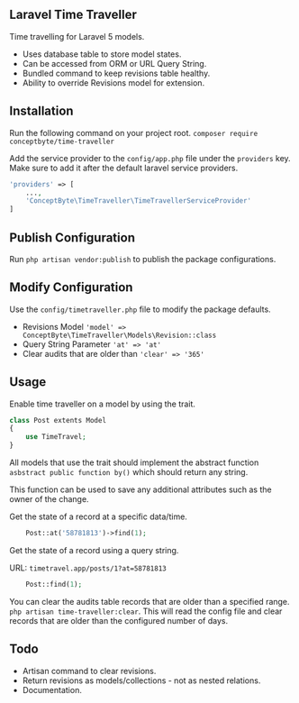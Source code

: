 ## Laravel Time Traveller
Time travelling for Laravel 5 models.
- Uses database table to store model states.
- Can be accessed from ORM or URL Query String.
- Bundled command to keep revisions table healthy.
- Ability to override Revisions model for extension.

## Installation
Run the following command on your project root.
```composer require conceptbyte/time-traveller```

Add the service provider to the ```config/app.php``` file under the ```providers``` key. Make sure to add it after the default laravel service providers.
```php
'providers' => [
    ...,
    'ConceptByte\TimeTraveller\TimeTravellerServiceProvider'
]
```

## Publish Configuration
Run ```php artisan vendor:publish``` to publish the package configurations.

## Modify Configuration
Use the ```config/timetraveller.php``` file to modify the package defaults.
- Revisions Model ```'model' => ConceptByte\TimeTraveller\Models\Revision::class```
- Query String Parameter ```'at' => 'at'```
- Clear audits that are older than ```'clear' => '365'```

## Usage
Enable time traveller on a model by using the trait.
```php
class Post extents Model
{
    use TimeTravel;
}
```

All models that use the trait should implement the abstract function
```asbstract public function by()``` which should return any string.

This function can be used to save any additional attributes such as the 
owner of the change.

Get the state of a record at a specific data/time.
```php
    Post::at('58781813')->find(1);
```

Get the state of a record using a query string.

URL: ```timetravel.app/posts/1?at=58781813```
```php
    Post::find(1);
```

You can clear the audits table records that are older than a specified range.
```php artisan time-traveller:clear```. This will read the config file and clear records that are older than the configured number of days.

## Todo
- Artisan command to clear revisions.
- Return revisions as models/collections - not as nested relations.
- Documentation.
